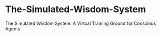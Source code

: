 # The-Simulated-Wisdom-System
The Simulated Wisdom System: A Virtual Training Ground for Conscious Agents
